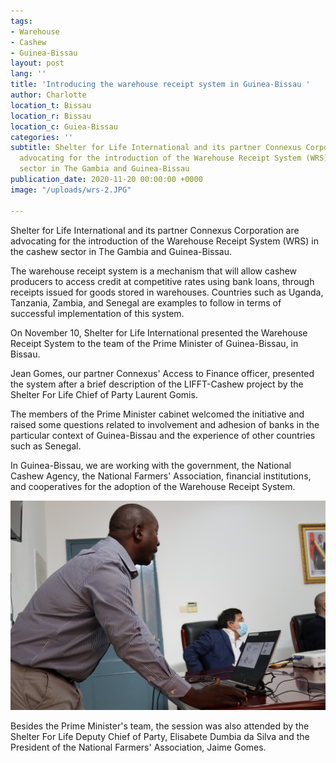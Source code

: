 ```yaml
---
tags:
- Warehouse
- Cashew
- Guinea-Bissau
layout: post
lang: ''
title: 'Introducing the warehouse receipt system in Guinea-Bissau '
author: Charlotte
location_t: Bissau
location_r: Bissau
location_c: Guiea-Bissau
categories: ''
subtitle: Shelter for Life International and its partner Connexus Corporation are
  advocating for the introduction of the Warehouse Receipt System (WRS) in the cashew
  sector in The Gambia and Guinea-Bissau
publication_date: 2020-11-20 00:00:00 +0000
image: "/uploads/wrs-2.JPG"

---
```

Shelter for Life International and its partner Connexus Corporation are advocating for the introduction of the Warehouse Receipt System (WRS) in the cashew sector in The Gambia and Guinea-Bissau.

The warehouse receipt system is a mechanism that will allow cashew producers to access credit at competitive rates using bank loans, through receipts issued for goods stored in warehouses. Countries such as Uganda, Tanzania, Zambia, and Senegal are examples to follow in terms of successful implementation of this system.

On November 10, Shelter for Life International presented the Warehouse Receipt System to the team of the Prime Minister of Guinea-Bissau, in Bissau.

Jean Gomes, our partner Connexus' Access to Finance officer, presented the system after a brief description of the LIFFT-Cashew project by the Shelter For Life Chief of Party Laurent Gomis.

The members of the Prime Minister cabinet welcomed the initiative and raised some questions related to involvement and adhesion of banks in the particular context of Guinea-Bissau and the experience of other countries such as Senegal.

In Guinea-Bissau, we are working with the government, the National Cashew Agency, the National Farmers' Association, financial institutions, and cooperatives for the adoption of the Warehouse Receipt System.

![](/uploads/wrs-1.JPG)

Besides the Prime Minister's team, the session was also attended by the Shelter For Life Deputy Chief of Party, Elisabete Dumbia da Silva and the President of the National Farmers' Association, Jaime Gomes.